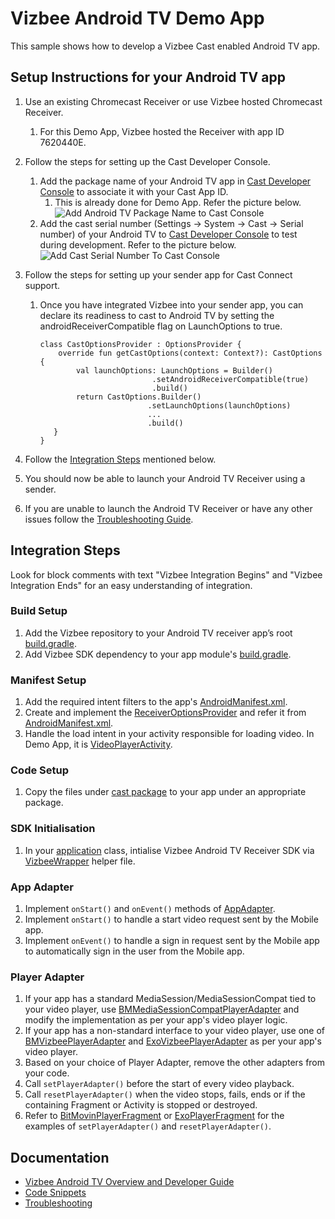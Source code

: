 # Vizbee Android TV Demo App

This sample shows how to develop a Vizbee Cast enabled Android TV app.

## Setup Instructions for your Android TV app
1. Use an existing Chromecast Receiver or use Vizbee hosted Chromecast Receiver.
   1. For this Demo App, Vizbee hosted the Receiver with app ID 7620440E.
2. Follow the steps for setting up the Cast Developer Console.
   1. Add the package name of your Android TV app in [Cast Developer Console](https://cast.google.com/publish) to associate it with your Cast App ID.
      1. This is already done for Demo App. Refer the picture below.
      ![Add Android TV Package Name to Cast Console](https://vzb-origin.s3.amazonaws.com/images/integration/androidtv/CastConsoleDemoPackageName.png)
   2. Add the cast serial number (Settings -> System -> Cast -> Serial number) of your Android TV to [Cast Developer Console](https://cast.google.com/publish) to test during development. Refer to the picture below.
      ![Add Cast Serial Number To Cast Console](https://vzb-origin.s3.amazonaws.com/images/integration/androidtv/AddCastSerialNumberToCastConsole.png)
   
3. Follow the steps for setting up your sender app for Cast Connect support.
   1. Once you have integrated Vizbee into your sender app, you can declare its readiness to cast 
      to Android TV by setting the androidReceiverCompatible flag on LaunchOptions to true.
      ```
      class CastOptionsProvider : OptionsProvider {
          override fun getCastOptions(context: Context?): CastOptions {
              val launchOptions: LaunchOptions = Builder()
                               .setAndroidReceiverCompatible(true)
                               .build()
              return CastOptions.Builder()
                              .setLaunchOptions(launchOptions)
                              ...
                              .build()
         }
      }
4. Follow the [Integration Steps](#integration-steps) mentioned below.
5. You should now be able to launch your Android TV Receiver using a sender.
6. If you are unable to launch the Android TV Receiver or have any other issues follow the [Troubleshooting Guide](https://console.vizbee.tv/app/vzb2000001/develop/guides/firetv-androidtv-troubleshooting-snippets).

## Integration Steps
Look for block comments with text "Vizbee Integration Begins" and "Vizbee Integration Ends" for an easy understanding of integration.

### Build Setup
1. Add the Vizbee repository to your Android TV receiver app’s root [build.gradle](/build.gradle).
2. Add Vizbee SDK dependency to your app module's [build.gradle](/app/build.gradle).

### Manifest Setup
1. Add the required intent filters to the app's [AndroidManifest.xml](/app/src/main/AndroidManifest.xml).
2. Create and implement the [ReceiverOptionsProvider](/app/src/main/java/tv/vizbee/demo/atvreceiver/cast/CastReceiverOptionsProvider.java) and refer it from [AndroidManifest.xml](/app/src/main/AndroidManifest.xml).
3. Handle the load intent in your activity responsible for loading video. In Demo App, it is [VideoPlayerActivity](/app/src/main/java/tv/vizbee/demo/atvreceiver/ui/VideoPlayerActivity.java).

### Code Setup
1. Copy the files under [cast package](/app/src/main/java/tv/vizbee/demo/atvreceiver/cast) to your app under an appropriate package.

### SDK Initialisation
1. In your [application](/app/src/main/java/tv/vizbee/demo/atvreceiver/ATVVZBDemoApplication.java) class, intialise Vizbee Android TV Receiver SDK via [VizbeeWrapper](/app/src/main/java/tv/vizbee/demo/atvreceiver/cast/VizbeeWrapper.java) helper file.

### App Adapter
1. Implement `onStart()` and `onEvent()` methods of [AppAdapter](app/src/main/java/tv/vizbee/demo/atvreceiver/cast/AppAdapter.java).
2. Implement `onStart()` to handle a start video request sent by the Mobile app.
3. Implement `onEvent()` to handle a sign in request sent by the Mobile app to automatically sign in the user from the Mobile app.

### Player Adapter
1. If your app has a standard MediaSession/MediaSessionCompat tied to your video player, use [BMMediaSessionCompatPlayerAdapter](app/src/main/java/tv/vizbee/demo/atvreceiver/cast/bitmovinplayer/BMMediaSessionCompatPlayerAdapter.java) and modify the implementation as per your app's video player logic.
2. If your app has a non-standard interface to your video player, use one of [BMVizbeePlayerAdapter](app/src/main/java/tv/vizbee/demo/atvreceiver/cast/bitmovinplayer/BMVizbeePlayerAdapter.java) and [ExoVizbeePlayerAdapter](app/src/main/java/tv/vizbee/demo/atvreceiver/cast/bitmovinplayer/BMVizbeePlayerAdapter.java) as per your app's video player.
3. Based on your choice of Player Adapter, remove the other adapters from your code.
4. Call `setPlayerAdapter()` before the start of every video playback.
5. Call `resetPlayerAdapter()` when the video stops, fails, ends or if the containing Fragment or Activity is stopped or destroyed.
6. Refer to [BitMovinPlayerFragment](app/src/main/java/tv/vizbee/demo/atvreceiver/player/BitMovinPlayerFragment.java) or [ExoPlayerFragment](app/src/main/java/tv/vizbee/demo/atvreceiver/player/ExoPlayerFragment.java) for the examples of `setPlayerAdapter()` and `resetPlayerAdapter()`.


## Documentation
* [Vizbee Android TV Overview and Developer Guide](https://console.vizbee.tv/app/vzb2000001/develop/guides/firetv-androidtv-sdk)
* [Code Snippets](https://console.vizbee.tv/app/vzb2000001/develop/guides/firetv-androidtv-snippets)
* [Troubleshooting](https://console.vizbee.tv/app/vzb2000001/develop/guides/firetv-androidtv-troubleshooting-snippets)
